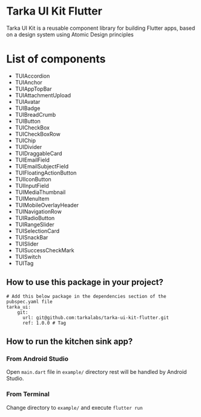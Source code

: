 <!--
This README describes the package. If you publish this package to pub.dev,
this README's contents appear on the landing page for your package.

For information about how to write a good package README, see the guide for
[writing package pages](https://dart.dev/guides/libraries/writing-package-pages).

For general information about developing packages, see the Dart guide for
[creating packages](https://dart.dev/guides/libraries/create-library-packages)
and the Flutter guide for
[developing packages and plugins](https://flutter.dev/developing-packages).
-->

# Tarka UI Kit Flutter
Tarka UI Kit is a reusable component library for building Flutter apps, based on a design system using Atomic Design principles

# List of components
- TUIAccordion
- TUIAnchor
- TUIAppTopBar
- TUIAttachmentUpload
- TUIAvatar
- TUIBadge
- TUIBreadCrumb
- TUIButton
- TUICheckBox
- TUICheckBoxRow
- TUIChip
- TUIDivider
- TUIDraggableCard
- TUIEmailField
- TUIEmailSubjectField
- TUIFloatingActionButton
- TUIIconButton
- TUIInputField
- TUIMediaThumbnail
- TUIMenuItem
- TUIMobileOverlayHeader
- TUINavigationRow
- TUIRadioButton
- TUIRangeSlider
- TUISelectionCard
- TUISnackBar
- TUISlider
- TUISuccessCheckMark
- TUISwitch
- TUITag


## How to use this package in your project?  

```
# Add this below package in the dependencies section of the pubspec.yaml file
tarka_ui:
    git:
      url: git@github.com:tarkalabs/tarka-ui-kit-flutter.git
      ref: 1.0.0 # Tag
```

## How to run the kitchen sink app?

### From Android Studio

Open `main.dart` file in `example/` directory rest will be handled by Android Studio.

### From Terminal

Change directory to `example/` and execute `flutter run`
